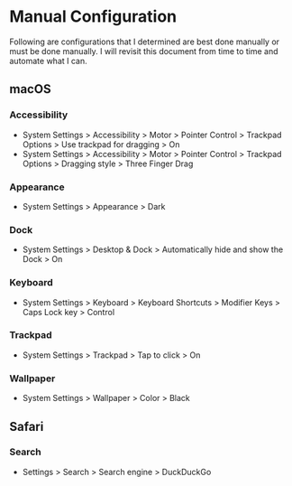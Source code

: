 # Manual Configuration

Following are configurations that I determined are best done manually or must be done manually. I will revisit this document from time to time and automate what I can.

## macOS

### Accessibility

- System Settings > Accessibility > Motor > Pointer Control > Trackpad Options > Use trackpad for dragging > On
- System Settings > Accessibility > Motor > Pointer Control > Trackpad Options > Dragging style > Three Finger Drag

### Appearance

- System Settings > Appearance > Dark

### Dock

- System Settings > Desktop & Dock > Automatically hide and show the Dock > On

### Keyboard

- System Settings > Keyboard > Keyboard Shortcuts > Modifier Keys > Caps Lock key > Control

### Trackpad

- System Settings > Trackpad > Tap to click > On

### Wallpaper

- System Settings > Wallpaper > Color > Black

## Safari

### Search

- Settings > Search > Search engine > DuckDuckGo
